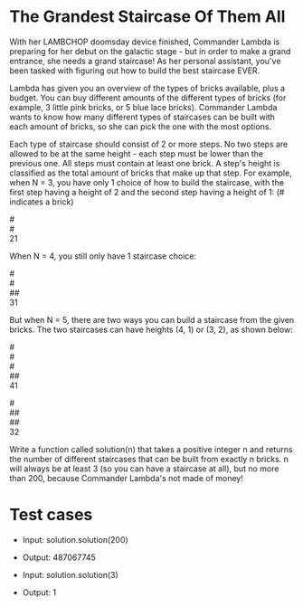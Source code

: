 The Grandest Staircase Of Them All
==================================

With her LAMBCHOP doomsday device finished, Commander Lambda is preparing for her debut on the galactic stage - but in order to make a grand entrance, she needs a grand staircase! As her personal assistant, you've been tasked with figuring out how to build the best staircase EVER. 

Lambda has given you an overview of the types of bricks available, plus a budget. You can buy different amounts of the different types of bricks (for example, 3 little pink bricks, or 5 blue lace bricks). Commander Lambda wants to know how many different types of staircases can be built with each amount of bricks, so she can pick the one with the most options. 

Each type of staircase should consist of 2 or more steps.  No two steps are allowed to be at the same height - each step must be lower than the previous one. All steps must contain at least one brick. A step's height is classified as the total amount of bricks that make up that step.
For example, when N = 3, you have only 1 choice of how to build the staircase, with the first step having a height of 2 and the second step having a height of 1: (# indicates a brick)

\# <br />
\# <br />
21

When N = 4, you still only have 1 staircase choice:

\# <br />
\# <br />
\## <br />
31
 
But when N = 5, there are two ways you can build a staircase from the given bricks. The two staircases can have heights (4, 1) or (3, 2), as shown below:

\# <br />
\# <br />
\# <br />
\## <br />
41

\# <br />
\## <br />
\## <br />
32

Write a function called solution(n) that takes a positive integer n and returns the number of different staircases that can be built from exactly n bricks. n will always be at least 3 (so you can have a staircase at all), but no more than 200, because Commander Lambda's not made of money!


Test cases
==========

* Input:
solution.solution(200)
* Output:
    487067745

* Input:
solution.solution(3)
* Output:
    1

